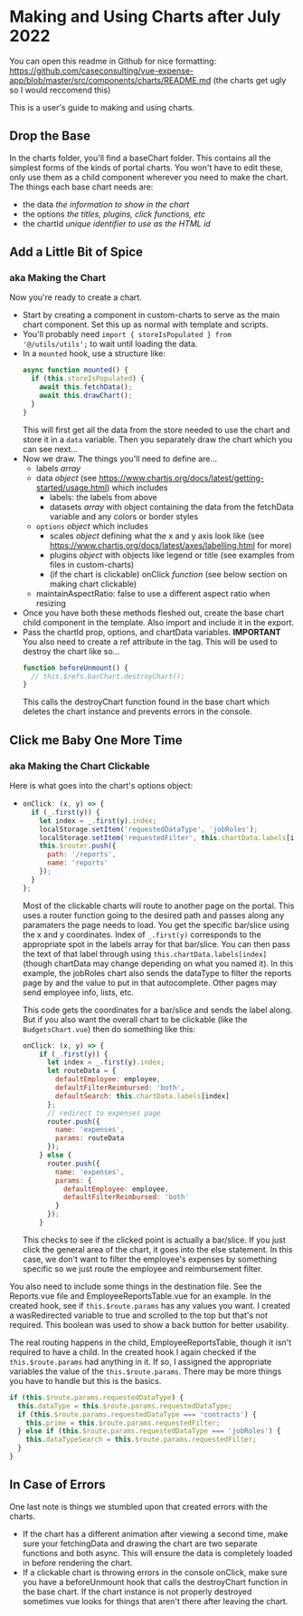 # Making and Using Charts after July 2022

You can open this readme in Github for nice formatting: https://github.com/caseconsulting/vue-expense-app/blob/master/src/components/charts/README.md
(the charts get ugly so I would reccomend this)

This is a user's guide to making and using charts.

## Drop the Base

In the charts folder, you'll find a baseChart folder. This contains all the simplest forms of the kinds of portal charts. You won't have to edit these, only use them as a child component wherever you need to make the chart. The things each base chart needs are:

- the data _the information to show in the chart_
- the options _the titles, plugins, click functions, etc_
- the chartId _unique identifier to use as the HTML id_

## Add a Little Bit of Spice

### aka Making the Chart

Now you're ready to create a chart.

- Start by creating a component in custom-charts to serve as the main chart component. Set this up as normal with template and scripts.
- You'll probably need `import { storeIsPopulated } from '@/utils/utils';` to wait until loading the data.
- In a `mounted` hook, use a structure like:
  ```javascript
  async function mounted() {
    if (this.storeIsPopulated) {
      await this.fetchData();
      await this.drawChart();
    }
  }
  ```
  This will first get all the data from the store needed to use the chart and store it in a `data` variable. Then you separately draw the chart which you can see next...
- Now we draw. The things you'll need to define are...
  - labels _array_
  - data _object_ (see https://www.chartjs.org/docs/latest/getting-started/usage.html) which includes
    - labels: the labels from above
    - datasets _array_ with object containing the data from the fetchData variable and any colors or border styles
  - `options` _object_ which includes
    - scales _object_ defining what the x and y axis look like (see https://www.chartjs.org/docs/latest/axes/labelling.html for more)
    - plugins _object_ with objects like legend or title (see examples from files in custom-charts)
    - (if the chart is clickable) onClick _function_ (see below section on making chart clickable)
  - maintainAspectRatio: false to use a different aspect ratio when resizing
- Once you have both these methods fleshed out, create the base chart child component in the template. Also import and include it in the export.
- Pass the chartId prop, options, and chartData variables. **IMPORTANT** You also need to create a ref attribute in the tag. This will be used to destroy the chart like so...
  ```javascript
  function beforeUnmount() {
    // this.$refs.barChart.destroyChart();
  }
  ```
  This calls the destroyChart function found in the base chart which deletes the chart instance and prevents errors in the console.

## Click me Baby One More Time

### aka Making the Chart Clickable

Here is what goes into the chart's options object:

- ```javascript
  onClick: (x, y) => {
    if (_.first(y)) {
      let index = _.first(y).index;
      localStorage.setItem('requestedDataType', 'jobRoles');
      localStorage.setItem('requestedFilter', this.chartData.labels[index]);
      this.$router.push({
        path: '/reports',
        name: 'reports'
      });
    }
  };
  ```

  Most of the clickable charts will route to another page on the portal. This uses a router function going to the desired path and passes along any paramaters the page needs to load. You get the specific bar/slice using the x and y coordinates. Index of `_.first(y)` corresponds to the appropriate spot in the labels array for that bar/slice. You can then pass the text of that label through using `this.chartData.labels[index]` (though chartData may change depending on what you named it). In this example, the jobRoles chart also sends the dataType to filter the reports page by and the value to put in that autocomplete. Other pages may send employee info, lists, etc.

  This code gets the coordinates for a bar/slice and sends the label along. But if you also want the overall chart to be clickable (like the `BudgetsChart.vue`) then do something like this:

  ```javascript
  onClick: (x, y) => {
      if (_.first(y)) {
        let index = _.first(y).index;
        let routeData = {
          defaultEmployee: employee,
          defaultFilterReimbursed: 'both',
          defaultSearch: this.chartData.labels[index]
        };
        // redirect to expenses page
        router.push({
          name: 'expenses',
          params: routeData
        });
      } else {
        router.push({
          name: 'expenses',
          params: {
            defaultEmployee: employee,
            defaultFilterReimbursed: 'both'
          }
        });
      }
  ```

  This checks to see if the clicked point is actually a bar/slice. If you just click the general area of the chart, it goes into the else statement. In this case, we don't want to filter the employee's expenses by something specific so we just route the employee and reimbursement filter.

You also need to include some things in the destination file. See the Reports.vue file and EmployeeReportsTable.vue for an example. In the created hook, see if `this.$route.params` has any values you want. I created a wasRedirected variable to true and scrolled to the top but that's not required. This boolean was used to show a back button for better usability.

The real routing happens in the child, EmployeeReportsTable, though it isn't required to have a child. In the created hook I again checked if the `this.$route.params` had anything in it. If so, I assigned the appropriate variables the value of the `this.$route.params`. There may be more things you have to handle but this is the basics.

```javascript
if (this.$route.params.requestedDataType) {
  this.dataType = this.$route.params.requestedDataType;
  if (this.$route.params.requestedDataType === 'contracts') {
    this.prime = this.$route.params.requestedFilter;
  } else if (this.$route.params.requestedDataType === 'jobRoles') {
    this.dataTypeSearch = this.$route.params.requestedFilter;
  }
}
```

## In Case of Errors

One last note is things we stumbled upon that created errors with the charts.

- If the chart has a different animation after viewing a second time, make sure your fetchingData and drawing the chart are two separate functions and both async. This will ensure the data is completely loaded in before rendering the chart.
- If a clickable chart is throwing errors in the console onClick, make sure you have a beforeUnmount hook that calls the destroyChart function in the base chart. If the chart instance is not properly destroyed sometimes vue looks for things that aren't there after leaving the chart.

